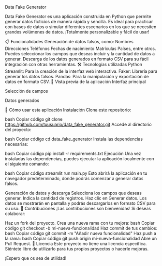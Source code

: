 Data Fake Generator

Data Fake Generator es una aplicación construida en Python que permite generar datos ficticios de manera rápida y sencilla. Es ideal para practicar con bases de datos o simular diferentes escenarios en los que se necesiten grandes volúmenes de datos. ¡Totalmente personalizable y fácil de usar!

📋 Funcionalidades
Generación de datos falsos, como:
Nombres
Direcciones
Teléfonos
Fechas de nacimiento
Matrículas
Países, entre otros.
Puedes seleccionar los campos que deseas incluir y la cantidad de datos a generar.
Descarga de los datos generados en formato CSV para su fácil integración con otras herramientas.
🛠️ Tecnologías utilizadas
Python
Streamlit: Para la creación de la interfaz web interactiva.
Faker: Librería para generar los datos falsos.
Pandas: Para la manipulación y exportación de datos en formato CSV.
🎥 Vista previa de la aplicación
Interfaz principal

Selección de campos

Datos generados

🚀 Cómo usar esta aplicación
Instalación
Clona este repositorio:

bash
Copiar código
git clone https://github.com/tuusuario/data_fake_generator.git
Accede al directorio del proyecto:

bash
Copiar código
cd data_fake_generator
Instala las dependencias necesarias:

bash
Copiar código
pip install -r requirements.txt
Ejecución
Una vez instaladas las dependencias, puedes ejecutar la aplicación localmente con el siguiente comando:

bash
Copiar código
streamlit run main.py
Esto abrirá la aplicación en tu navegador predeterminado, donde podrás comenzar a generar datos falsos.

Generación de datos y descarga
Selecciona los campos que deseas generar.
Indica la cantidad de registros.
Haz clic en Generar datos.
Los datos se mostrarán en pantalla y podrás descargarlos en formato CSV para su uso.
🤝 Contribuciones
¡Las contribuciones son bienvenidas! Si deseas colaborar:

Haz un fork del proyecto.
Crea una nueva rama con tu mejora:
bash
Copiar código
git checkout -b mi-nueva-funcionalidad
Haz commit de tus cambios:
bash
Copiar código
git commit -m "Añadir nueva funcionalidad"
Haz push a la rama:
bash
Copiar código
git push origin mi-nueva-funcionalidad
Abre un Pull Request.
📄 Licencia
Este proyecto no tiene una licencia específica. Siéntete libre de utilizarlo para tus propios proyectos o hacerle mejoras.



¡Espero que os sea de utilidad!
